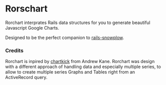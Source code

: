 Rorschart
=========

Rorchart interprates Rails data structures for you to generate beautiful Javascript Google Charts.

Designed to be the perfect companion to [rails-snowplow](#).

### Credits

Rorchart is inpired by [chartkick](https://github.com/ankane/chartkick) from Andrew Kane. Rorchart was design with a different approach of handling data and especially multiple series, to allow to create multiple series Graphs and Tables right from an ActiveRecord query.